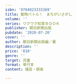 ```yaml
---
isbn: '9784023333369'
title: 動物バトル！　まちがいさがし
volume: ''
series: ワクワク知育ＢＯＯＫ
publisher: 朝日新聞出版
pubdate: '2020-07-20'
cover: ''
author: 朝日新聞出版編／著
description: ''
price: '810'
genre: ''
target: 児童
format: 単行本
content: 諸芸・娯楽

---
```

